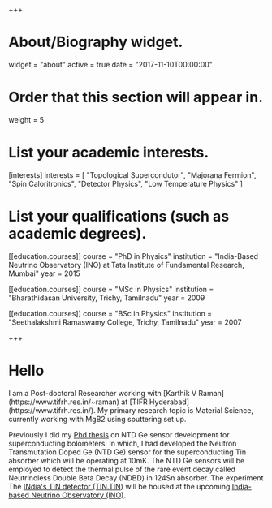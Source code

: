 +++
# About/Biography widget.
widget = "about"
active = true
date = "2017-11-10T00:00:00"

# Order that this section will appear in.
weight = 5

# List your academic interests.
[interests]
  interests = [
    "Topological Supercondutor",
    "Majorana Fermion",
    "Spin Caloritronics",
    "Detector Physics",
    "Low Temperature Physics"
  ]

# List your qualifications (such as academic degrees).
[[education.courses]]
  course = "PhD in Physics"
  institution = "India-Based Neutrino Observatory (INO) at Tata Institute of Fundamental Research, Mumbai"
  year = 2015

[[education.courses]]
  course = "MSc in Physics"
  institution = "Bharathidasan University, Trichy, Tamilnadu"
  year = 2009

[[education.courses]]
  course = "BSc in Physics"
  institution = "Seethalakshmi Ramaswamy College, Trichy, Tamilnadu"
  year = 2007
 
+++


<h1>Hello</h1>
I am a Post-doctoral Researcher working with  [Karthik V Raman](https://www.tifrh.res.in/~raman) at [TIFR Hyderabad](https://www.tifrh.res.in/). My primary research topic is Material Science, currently working with MgB2 using sputtering set up.

Previously I did my [Phd thesis](http://www.ino.tifr.res.in/ino/theses/Thesis_Mathimalar.pdf) on NTD Ge sensor development for
superconducting bolometers.  In which, I had developed the Neutron Transmutation Doped Ge (NTD Ge) sensor for the superconducting Tin absorber which will be operating at 10mK. The NTD Ge sensors will be employed to detect the thermal pulse of the rare event decay called Neutrinoless Double Beta Decay (NDBD) in 124Sn absorber. The experiment The [INdia's TIN detector (TIN.TIN)](http://www.tifr.res.in/~tin.tin/) will be housed at the upcoming [India-based Neutrino Observatory (INO)](http://www.ino.tifr.res.in/ino/). 
